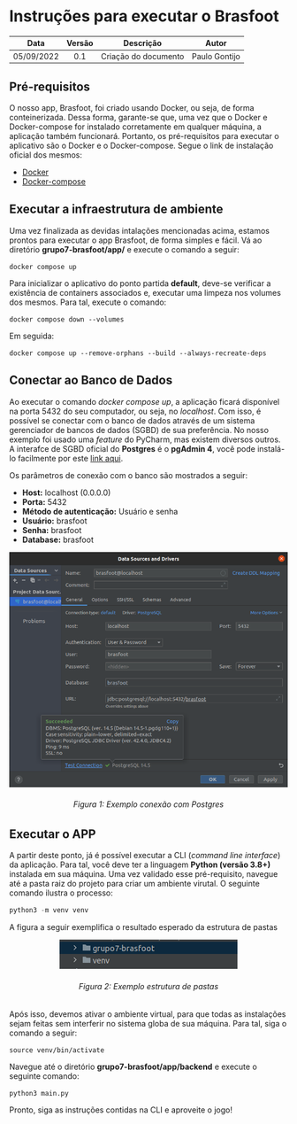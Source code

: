 # Instruções para executar o Brasfoot
|    Data    | Versão |      Descrição       |     Autor     |
|:----------:|:------:|:--------------------:|:-------------:|
| 05/09/2022 |  0.1   | Criação do documento | Paulo Gontijo |

## Pré-requisitos
O nosso app, Brasfoot, foi criado usando Docker, ou seja, de forma conteinerizada. Dessa forma, garante-se
que, uma vez que o Docker e Docker-compose for instalado corretamente em qualquer máquina, a aplicação também funcionará.
Portanto, os pré-requisitos para executar o aplicativo são o Docker e o Docker-compose. Segue o link de instalação oficial
dos mesmos:

- [Docker](https://docs.docker.com/desktop/)
- [Docker-compose](https://docs.docker.com/compose/install/compose-desktop/)

## Executar a infraestrutura de ambiente
Uma vez finalizada as devidas intalações mencionadas acima, estamos prontos para executar o app Brasfoot, de forma simples 
e fácil. Vá ao diretório **grupo7-brasfoot/app/** e execute o comando a seguir:

```shell
docker compose up
```

Para inicializar o aplicativo do ponto partida **default**, deve-se verificar a existência de containers associados e,
executar uma limpeza nos volumes dos mesmos. Para tal, execute o comando:

```shell
docker compose down --volumes
```

Em seguida:

```shell
docker compose up --remove-orphans --build --always-recreate-deps
```

## Conectar ao Banco de Dados
Ao executar o comando *docker compose up*, a aplicação ficará disponível na porta 5432 do seu computador, ou seja, no *localhost*.
Com isso, é possível se conectar com o banco de dados através de um sistema gerenciador de bancos de dados (SGBD) de sua preferência.
No nosso exemplo foi usado uma *feature* do PyCharm, mas existem diversos outros. A interafce de SGBD oficial do **Postgres** é o
**pgAdmin 4**, você pode instalá-lo facilmente por este [link aqui](https://www.pgadmin.org/download/).

Os parâmetros de conexão com o banco são mostrados a seguir:

* **Host:** localhost (0.0.0.0)
* **Porta:** 5432
* **Método de autenticação:** Usuário e senha
* **Usuário:** brasfoot
* **Senha:** brasfoot
* **Database:** brasfoot

![img_1.png](images/postgres-connection-parameters.png)
<h6 align='center'>Figura 1: Exemplo conexão com Postgres</h6>


## Executar o APP
A partir deste ponto, já é possível executar a CLI (*command line interface*) da aplicação. Para tal, você deve ter a
linguagem **Python (versão 3.8+)** instalada em sua máquina. Uma vez validado esse pré-requisito, navegue até a pasta raiz
do projeto para criar um ambiente virutal. O seguinte comando ilustra o processo:

```python
python3 -m venv venv
```

A figura a seguir exemplifica o resultado esperado da estrutura de pastas

<center>

![img.png](images/pastas.png)

</center>

<h6 align='center'>Figura 2: Exemplo estrutura de pastas</h6>



Após isso, devemos ativar o ambiente virtual, para que todas as instalações sejam feitas sem interferir no sistema globa 
de sua máquina. Para tal, siga o comando a seguir:

```shell
source venv/bin/activate
```



Navegue até o diretório
**grupo7-brasfoot/app/backend** e execute o seguinte comando:

```python
python3 main.py
```

Pronto, siga as instruções contidas na CLI e aproveite o jogo!